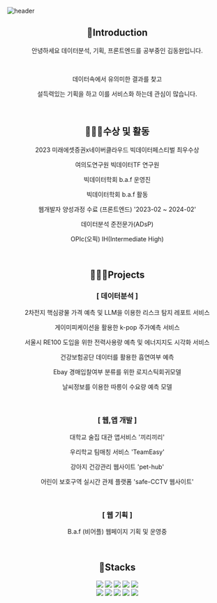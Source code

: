 ![header](https://capsule-render.vercel.app/api?type=venom&color=timeAuto&height=300&section=header&text=dongwan%20repo&fontSize=70)

<div align='center'>
  <h2>🦁Introduction</h2>
  <p>안녕하세요 데이터분석, 기획, 프론트엔드를 공부중인 김동완입니다.</p>
  <br>
  <p>데이터속에서 유의미한 결과를 찾고</p>
  <p>설득력있는 기획을 하고 이를 서비스화 하는데 관심이 많습니다.</p>
  <br>
  <h2>🏃🏻‍♂️수상 및 활동</h2>
  <p>2023 미래에셋증권x네이버클라우드 빅데이터페스티벌 최우수상</p>
  <p>여의도연구원 빅데이터TF 연구원</p>
  <p>빅데이터학회 b.a.f 운영진</p>
  <p>빅데이터학회 b.a.f 활동</p>
  <p>웹개발자 양성과정 수료 (프론트엔드) '2023-02 ~ 2024-02'</p>
  <p>데이터분석 준전문가(ADsP)</p>
  <p>OPIc(오픽) IH(Intermediate High)</p>
  <br>
  <h2>🚶🏻‍♂️Projects</h2>
  <h3>[ 데이터분석 ]</h3>
  <p>2차전지 핵심광물 가격 예측 및 LLM을 이용한 리스크 탐지 레포트 서비스</p>
  <p>게이미피케이션을 활용한 k-pop 주가예측 서비스</p>
  <p>서울시 RE100 도입을 위한 전력사용량 예측 및 에너지지도 시각화 서비스</p>
  <p>건강보험공단 데이터를 활용한 흡연여부 예측</p>
  <p>Ebay 경매입찰여부 분류를 위한 로지스틱회귀모델</p>
  <p>날씨정보를 이용한 따릉이 수요량 예측 모델</p>
  <br>
  <h3>[ 웹,앱 개발 ]</h3>
  <p>대학교 술집 대관 앱서비스 '끼리끼리'</p>
  <p>우리학교 팀매칭 서비스 'TeamEasy'</p>
  <p>강아지 건강관리 웹사이트 'pet-hub'</p>
  <p>어린이 보호구역 실시간 관제 플랫폼 'safe-CCTV 웹사이트'</p>
  
  <br>
  <h3>[ 웹 기획 ]</h3>
  <p>B.a.f (비어플) 웹페이지 기획 및 운영중</p>
  <br>
  <h2>🦿Stacks</h2>
  <img src="https://img.shields.io/badge/Python-3776AB?style=for-the-badge&logo=Python&logoColor=white"> <img src="https://img.shields.io/badge/Pandas-150458?style=for-the-badge&logo=Pandas&logoColor=white"> <img src="https://img.shields.io/badge/GitHub-181717?style=for-the-badge&logo=GitHub&logoColor=white"> <img src="https://img.shields.io/badge/Figma-F24E1E?style=for-the-badge&logo=Figma&logoColor=white"> <img src="https://img.shields.io/badge/Notion-000000?style=for-the-badge&logo=Notion&logoColor=white">
  <br>
  <img src="https://img.shields.io/badge/HTML5-E34F26?style=for-the-badge&logo=HTML5&logoColor=white"> <img src="https://img.shields.io/badge/CSS3-1572B6?style=for-the-badge&logo=CSS3&logoColor=white">
 <img src="https://img.shields.io/badge/JavaScript-F7DF1E?style=for-the-badge&logo=JavaScript&logoColor=white"> <img src="https://img.shields.io/badge/React-61DAFB?style=for-the-badge&logo=React&logoColor=white"> <img src="https://img.shields.io/badge/Flutter-02569B?style=for-the-badge&logo=Flutter&logoColor=white"> 










  
</div>
<!--
**dongwan97/dongwan97** is a ✨ _special_ ✨ repository because its `README.md` (this file) appears on your GitHub profile.

Here are some ideas to get you started:

- 🔭 I’m currently working on ...
- 🌱 I’m currently learning ...
- 👯 I’m looking to collaborate on ...
- 🤔 I’m looking for help with ...
- 💬 Ask me about ...
- 📫 How to reach me: ...
- 😄 Pronouns: ...
- ⚡ Fun fact: ...
-->
